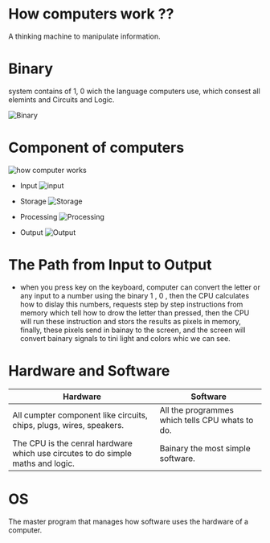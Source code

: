 # How computers work ??
A thinking machine to manipulate information.


# Binary 
 system contains of 1, 0 wich the language computers use, which consest all elemints and Circuits and Logic.

 ![Binary](https://i.ytimg.com/vi/jPj2MHAQgFs/maxresdefault.jpg)


# Component of computers


![how computer works](https://www.tutorialspoint.com/computer_concepts/images/components_of_computer.jpg)


* Input 
![input](https://digitalworld839.com/wp-content/uploads/2020/06/10-Input-devices-of-computer.jpg)

* Storage
![Storage](https://www.fujirumors.com/wp-content/uploads/2018/10/SanDisk.jpg)

* Processing
![Processing](https://slideplayer.com/slide/5872845/19/images/7/Processing+Devices+Central+Processing+Unit+%28CPU%29.jpg)

* Output
![Output](https://miro.medium.com/max/640/0*iKDRSU4BJ3ZangGu.jpg)


# The Path from Input to Output
* when  you press key on the keyboard, computer can convert the letter or any input to a number using the binary 1 , 0 , then the CPU calculates how to dislay this numbers, requests step by step instructions from memory which tell how to drow the letter than pressed, then the CPU will run these instruction and stors the results as pixels in memory, finally, these pixels send in bainay to the screen, and the screen will convert bainary signals to tini light and colors whic we can see.

# Hardware and Software

|           Hardware                                                              |            Software                              |
|---------------------------------------------------------------------------------|--------------------------------------------------|
| All cumpter component like circuits, chips, plugs, wires, speakers.             |  All the programmes which tells CPU whats to do. |
| The CPU is the cenral hardware which use circutes to do simple maths and logic. |   Bainary the most simple software.              |


# OS 
The master program that manages how software uses the hardware of a computer.
                              
